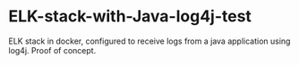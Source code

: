 # ELK-stack-with-Java-log4j-test
ELK stack in docker, configured to receive logs from a java application using log4j. Proof of concept.
